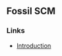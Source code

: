 ## Fossil SCM 
  
### Links
  * [Introduction](http://brandon.invergo.net/news/2013-07-11-A-quick-introduction-to-version-control-with-Fossil.html)
